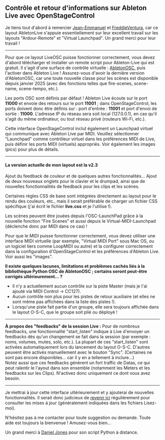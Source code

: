 ## Contrôle et retour d'informations sur Ableton Live avec OpenStageControl

Je tiens tout d'abord à remercier [Jean-Emmanuel](https://github.com/jean-emmanuel/ardour-control) et [FreddieVentura](https://github.com/freddieventura/virtual-launchpad), car ce layout AbletonLive s'appuie essentiellement sur leur excellent travail sur les layouts "Ardour-Remote" et "Virtual Launchpad". Un grand merci pour leur travail !

---
Pour que ce layout LiveOSC puisse fonctionner correctement, vous devez d'abord télécharger et installer un remote script pour Ableton-Live qui est gratuit. Il s'agit d'une surface de contrôle virtuelle : [AbletonOSC](https://github.com/ideoforms/AbletonOSC), puis l'activer dans Ableton Live ! Assurez-vous d'avoir la dernière version d'AbletonOSC, car une toute nouvelle classe pour les scènes est disponible depuis janvier 2025 (avec des fonctions telles que fire-scenes, scene-name, scene-tempo, etc.).

Les ports OSC sont définis par défaut ! Ableton Live écoute sur le port **11000** et envoie des retours sur le port **11001** ; dans OpenStageControl, les ports doivent donc être définis sur : port d'entrée : **11001** et port d'envoi de sortie : **11000**.
L'adresse IP du réseau sera soit local (127.0.0.1), en cas qu'il s'agit du même ordinateur,  ou tout réseau privé (routeurs Wi-Fi, etc.).

Cette interface OpenStageControl inclut également un Launchpad virtuel qui communique avec Ableton Live par MIDI. Veuillez sélectionner "Launchpad" comme contrôleur virtuel dans les préférences MIDI de Live, puis définir les ports MIDI (virtuels) appropriés.
Voir également les images (pics) pour plus de détails.

---
#### La version actuelle de mon layout est la v2.3
Ajout du feedback de couleur et de quelques autres fonctionnalités…
Ajout de deux nouveaux onglets pour le clavier et le drumpad, ainsi que de nouvelles fonctionnalités de feedback pour les clips et les scènes.

Certaines règles CSS de base sont intégrées directement au layout pour le rendu des couleurs, etc., mais il serait préférable de charger un fichier CSS spécifique (j'ai écrit le fichier **live.css** et je l'utilise !).

Les scènes peuvent être jouées depuis l'OSC-LaunchPad grâce à la nouvelle fonction "Fire Scenes" et aussi depuis le Virtual-MIDI-Launchpad (déclenche donc par MIDI dans ce cas) !

Pour que le MIDI puisse fonctionner correctement, vous devez utiliser une interface MIDI virtuelle (par exemple, "Virtual MIDI Port" sous Mac OS, ou un logiciel tiers comme LoopMIDI ou autre) et la configurer correctement dans la configuration d'OpenStageControl et les préférences d'Ableton Live. Voir aussi les "images".

**Il existe quelques lacunes, limitations et problèmes cachés liés à la bibliothèque Python OSC de AbletonOSC ; certains seront peut-être corrigés ultérieurement… ?**
- Il n'y a actuellement aucun contrôle sur la piste Master (mais je l'ai ajouté via MIDI Control -> CC127).
- Aucun contrôle non plus pour les pistes de retour auxiliaire (et elles ne sont même pas affichées dans la liste des pistes !).
- Lorsqu'une piste fait partie d'un groupe, elle sera toujours affichée dans le layout O-S-C, que le groupe soit plié ou déployé !   

---
**À propos des "feedbacks" de la session Live :**
Pour de nombreux feedbacks, une fonctionnalité "start_listen" indique à Live d'envoyer un feedbacks dès qu'un changement se fait dans la session (par exemple : noms, volumes, mutes, solo, etc.). La plupart de ces "start_listen" sont activées automatiquement lors du lancement du layout O-S-C. D'autres peuvent être activés manuellement avec le bouton "Sync". (Certaines ne sont pas encore disponibles… car il y en a tellement à inclure…)   
Notez aussi que ces feedbacks génèrent un fort traffic de Datas, ce qui peut ralentir le l'ayout dans son ensemble (notamment les Meters et les feedbacks sur les Clips). N'activez donc uniquement ce dont vous avez besoin.

---
Je mettrai à jour cette interface ultérieurement et y ajouterai de nouvelles fonctionnalités. Il serait donc judicieux de [revenir ici](https://github.com/ziginfo/OpenStageControl-Layouts/tree/main/AbletonLiveOSC) régulièrement pour consulter les mises à jour (généralement indiquées dans les fichiers Lisez-moi).

N'hésitez pas à me contacter pour toute suggestion ou demande. Toute aide est toujours la bienvenue !
Amusez-vous bien…

Un grand merci à [Daniel Jones](https://github.com/ideoforms) pour son script Python à distance.